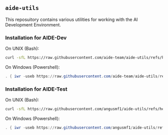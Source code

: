 ## `aide-utils`

This reposuitory contains various utilities for working with the AI Development Environment.

### Installation for AIDE-Dev

On UNIX (Bash):

```bash
curl -sfL https://raw.githubusercontent.com/aide-team/aide-utils/refs/heads/main/src/dev/install.sh | bash -
```

On Windows (Powershell):

```powershell
. { iwr -useb https://raw.githubusercontent.com/aide-team/aide-utils/refs/heads/main/src/dev/install.ps1 } | iex;
```

### Installation for AIDE-Test

On UNIX (Bash):

```bash
curl -sfL https://raw.githubusercontent.com/angusmf1/aide-utils/refs/heads/main/src/test/install.sh | bash -
```

On Windows (Powershell):

```powershell
. { iwr -useb https://raw.githubusercontent.com/angusmf1/aide-utils/refs/heads/main/src/test/install.ps1 } | iex;
```

